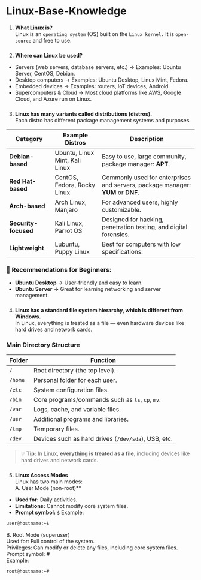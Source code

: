 # Linux-Base-Knowledge

1.  **What Linux is?**  
Linux is an `operating system` (OS) built on the `Linux kernel.` It is `open-source` and free to use.
###

2.  **Where can Linux be used?**

- Servers (web servers, database servers, etc.) → Examples: Ubuntu Server, CentOS, Debian.
- Desktop computers → Examples: Ubuntu Desktop, Linux Mint, Fedora.
- Embedded devices → Examples: routers, IoT devices, Android.
- Supercomputers & Cloud → Most cloud platforms like AWS, Google Cloud, and Azure run on Linux.
###

3.  **Linux has many variants called distributions (distros).**  
Each distro has different package management systems and purposes.

| **Category**         | **Example Distros**               | **Description** |
|----------------------|-----------------------------------|-----------------|
| **Debian-based**     | Ubuntu, Linux Mint, Kali Linux    | Easy to use, large community, package manager: **APT**. |
| **Red Hat-based**    | CentOS, Fedora, Rocky Linux       | Commonly used for enterprises and servers, package manager: **YUM** or **DNF**. |
| **Arch-based**       | Arch Linux, Manjaro               | For advanced users, highly customizable. |
| **Security-focused** | Kali Linux, Parrot OS             | Designed for hacking, penetration testing, and digital forensics. |
| **Lightweight**      | Lubuntu, Puppy Linux              | Best for computers with low specifications. |

### 🔹 Recommendations for Beginners:
- **Ubuntu Desktop** → User-friendly and easy to learn.  
- **Ubuntu Server** → Great for learning networking and server management.
###

4.  **Linux has a standard file system hierarchy, which is different from Windows.**  
In Linux, everything is treated as a file — even hardware devices like hard drives and network cards.

### **Main Directory Structure**

| **Folder** | **Function** |
|------------|--------------|
| `/`        | Root directory (the top level). |
| `/home`    | Personal folder for each user. |
| `/etc`     | System configuration files. |
| `/bin`     | Core programs/commands such as `ls`, `cp`, `mv`. |
| `/var`     | Logs, cache, and variable files. |
| `/usr`     | Additional programs and libraries. |
| `/tmp`     | Temporary files. |
| `/dev`     | Devices such as hard drives (`/dev/sda`), USB, etc. |

> 💡 **Tip:** In Linux, **everything is treated as a file**, including devices like hard drives and network cards.
###

5. **Linux Access Modes**  
Linux has two main modes:  
A. User Mode (non-root)**  
- **Used for:** Daily activities.
- **Limitations:** Cannot modify core system files.  
- **Prompt symbol:** `$`
Example:
```bash
user@hostname:~$
```
B. Root Mode (superuser)  
Used for: Full control of the system.  
Privileges: Can modify or delete any files, including core system files.  
Prompt symbol: #  
Example:
```bash
root@hostname:~#
